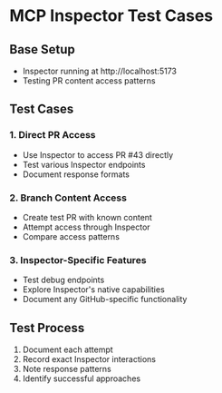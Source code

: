 # MCP Inspector Test Cases

## Base Setup
- Inspector running at http://localhost:5173
- Testing PR content access patterns

## Test Cases

### 1. Direct PR Access
- Use Inspector to access PR #43 directly
- Test various Inspector endpoints
- Document response formats

### 2. Branch Content Access
- Create test PR with known content
- Attempt access through Inspector
- Compare access patterns

### 3. Inspector-Specific Features
- Test debug endpoints
- Explore Inspector's native capabilities
- Document any GitHub-specific functionality

## Test Process
1. Document each attempt
2. Record exact Inspector interactions
3. Note response patterns
4. Identify successful approaches